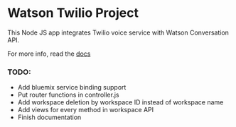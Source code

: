 # Watson Twilio Project

This Node JS app integrates Twilio voice service with Watson Conversation API.

For more info, read the  <a href="https://paulostation.github.io/watson-twilio/index.html">docs</a>

### TODO:
* Add bluemix service binding support
* Put router functions in controller.js
* Add workspace deletion by workspace ID instead of workspace name
* Add views for every method in workspace API
* Finish documentation